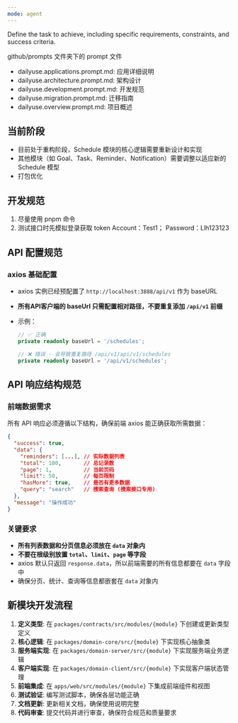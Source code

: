 ```yaml
---
mode: agent
---
```


Define the task to achieve, including specific requirements, constraints, and success criteria.

github/prompts 文件夹下的 prompt 文件

- dailyuse.applications.prompt.md: 应用详细说明
- dailyuse.architecture.prompt.md: 架构设计
- dailyuse.development.prompt.md: 开发规范
- dailyuse.migration.prompt.md: 迁移指南
- dailyuse.overview.prompt.md: 项目概述

## 当前阶段

- 目前处于重构阶段，Schedule 模块的核心逻辑需要重新设计和实现
- 其他模块（如 Goal、Task、Reminder、Notification）需要调整以适应新的 Schedule 模型
- 打包优化

## 开发规范

1. 尽量使用 pnpm 命令
2. 测试接口时先模拟登录获取 token
   Account：Test1；
   Password：Llh123123

## API 配置规范

### axios 基础配置

- axios 实例已经预配置了 `http://localhost:3888/api/v1` 作为 baseURL
- **所有API客户端的 baseUrl 只需配置相对路径，不要重复添加 `/api/v1` 前缀**
- 示例：

  ```typescript
  // ✅ 正确
  private readonly baseUrl = '/schedules';

  // ❌ 错误 - 会导致重复路径 /api/v1/api/v1/schedules
  private readonly baseUrl = '/api/v1/schedules';
  ```

## API 响应结构规范

### 前端数据需求

所有 API 响应必须遵循以下结构，确保前端 axios 能正确获取所需数据：

```json
{
  "success": true,
  "data": {
    "reminders": [...], // 实际数据列表
    "total": 100,       // 总记录数
    "page": 1,          // 当前页码
    "limit": 50,        // 每页限制
    "hasMore": true,    // 是否有更多数据
    "query": "search"   // 搜索查询 (搜索接口专用)
  },
  "message": "操作成功"
}
```

### 关键要求

- **所有列表数据和分页信息必须放在 `data` 对象内**
- **不要在根级别放置 `total`、`limit`、`page` 等字段**
- axios 默认只返回 `response.data`，所以前端需要的所有信息都要在 `data` 字段中
- 确保分页、统计、查询等信息都嵌套在 `data` 对象内

## 新模块开发流程

1. **定义类型**: 在 `packages/contracts/src/modules/{module}` 下创建或更新类型定义
2. **核心逻辑**: 在 `packages/domain-core/src/{module}` 下实现核心抽象类
3. **服务端实现**: 在 `packages/domain-server/src/{module}` 下实现服务端业务逻辑
4. **客户端实现**: 在 `packages/domain-client/src/{module}` 下实现客户端状态管理
5. **前端集成**: 在 `apps/web/src/modules/{module}` 下集成前端组件和视图
6. **测试验证**: 编写测试脚本，确保各层功能正确
7. **文档更新**: 更新相关文档，确保使用说明完整
8. **代码审查**: 提交代码并进行审查，确保符合规范和质量要求
